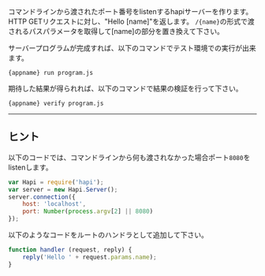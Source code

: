 コマンドラインから渡されたポート番号をlistenするhapiサーバーを作ります。
HTTP GETリクエストに対し、"Hello [name]"を返します。
`/{name}`の形式で渡されるパスパラメータを取得して[name]の部分を置き換えて下さい。

サーバープログラムが完成すれば、以下のコマンドでテスト環境での実行が出来ます。

  `{appname} run program.js`

期待した結果が得られれば、以下のコマンドで結果の検証を行って下さい。

  `{appname} verify program.js`

-----------------------------------------------------------------
## ヒント

以下のコードでは、コマンドラインから何も渡されなかった場合ポート`8080`をlistenします。

```js
var Hapi = require('hapi');
var server = new Hapi.Server();
server.connection({
    host: 'localhost',
    port: Number(process.argv[2] || 8080)
});
```

以下のようなコードをルートのハンドラとして追加して下さい。

```js
function handler (request, reply) {
    reply('Hello ' + request.params.name);
}
```
